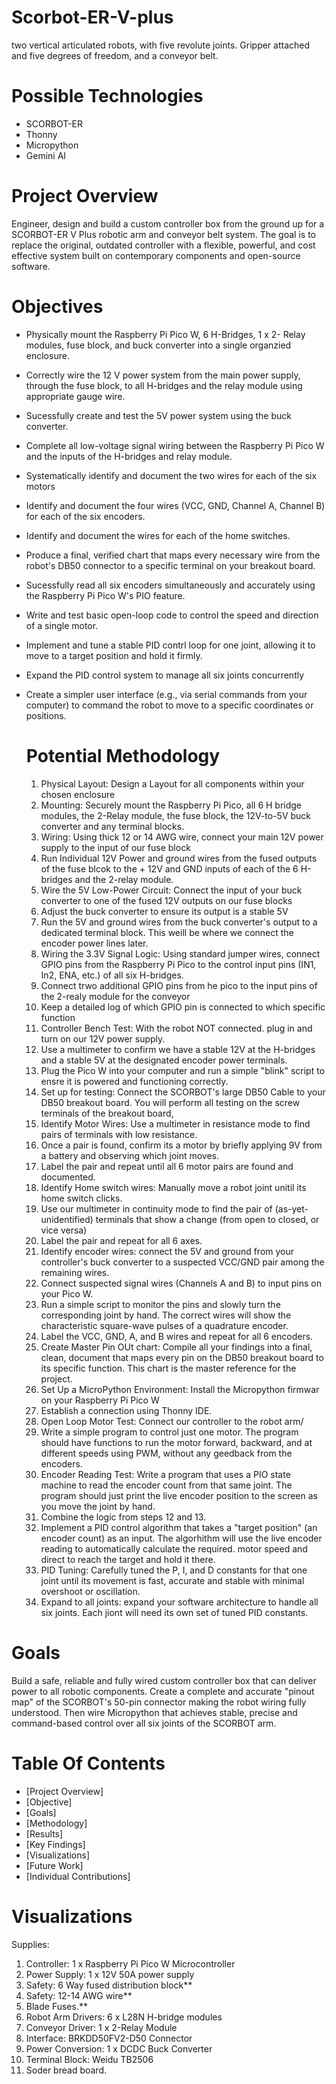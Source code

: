 # Scorbot-ER-V-plus
two vertical articulated robots, with five revolute joints. Gripper attached and five degrees of freedom, and a conveyor belt.

# Possible Technologies
- SCORBOT-ER 
- Thonny
- Micropython
- Gemini AI

# Project Overview
Engineer, design and build a custom controller box from the ground up for a SCORBOT-ER V Plus robotic arm and conveyor belt system. The goal is to replace the original, outdated controller with a flexible, powerful, and cost effective system built on contemporary components and open-source software. 

# Objectives
- Physically mount the Raspberry Pi Pico W, 6 H-Bridges, 1 x 2- Relay modules, fuse block, and buck converter into a single organzied enclosure.
- Correctly wire the 12 V power system from the main power supply, through the fuse block, to all H-bridges and the relay module using appropriate gauge wire.
- Sucessfully create and test the 5V power system using the buck converter.
- Complete all low-voltage signal wiring between the Raspberry Pi Pico W and the inputs of the H-bridges and relay module.
- Systematically identify and document the two wires for each of the six motors
- Identify and document the four wires (VCC, GND, Channel A, Channel B) for each of the six encoders.
- Identify and document the wires for each of the home switches.
- Produce a final, verified chart that maps every necessary wire from the robot's DB50 connector to a specific terminal on your breakout board.
- Sucessfully read all six encoders simultaneously and accurately using the Raspberry Pi Pico W's PIO feature.
- Write and test basic open-loop code to control the speed and direction of a single motor.
- Implement and tune a stable PID contrl loop for one joint, allowing it to move to a target position and hold it firmly.
- Expand the PID control system to manage all six joints concurrently
- Create a simpler user interface (e.g., via serial commands from your computer) to command the robot to move to a specific coordinates or positions.

  # Potential Methodology
  1. Physical Layout: Design a Layout for all components within your chosen enclosure
  2. Mounting: Securely mount the Raspberry Pi Pico, all 6 H bridge modules, the 2-Relay module, the fuse block, the 12V-to-5V buck converter and any terminal blocks.
  3. Wiring: Using thick 12 or 14 AWG wire, connect your main 12V power supply to the input of our fuse block
  4. Run Individual 12V Power and ground wires from the fused outputs of the fuse blcok to the + 12V and GND inputs of each of the 6 H-bridges and the 2-relay module.
  5. Wire the 5V Low-Power Circuit: Connect the input of your buck converter to one of the fused 12V outputs on our fuse blocks
  6. Adjust the buck converter to ensure its output is a stable 5V
  7. Run the 5V and ground wires from the buck converter's output to a dedicated terminal block. This weill be where we connect the encoder power lines later.
  8. Wiring the 3.3V Signal Logic: Using standard jumper wires, connect GPIO pins from the Raspberry Pi Pico to the control input pins (IN1, In2, ENA, etc.) of all six H-bridges.
  9. Connect trwo additional GPIO pins from he pico to the input pins of the 2-realy module for the conveyor
  10. Keep a detailed log of which GPIO pin is connected to which specific function
  11. Controller Bench Test: With the robot NOT connected. plug in and turn on our 12V power supply.
  12. Use a multimeter to confirm we have a stable 12V at the H-bridges and a stable 5V at the designated encoder power terminals.
  13. Plug the Pico W into your computer and run a simple "blink" script to ensre it is powered and functioning correctly.
  14. Set up for testing: Connect the SCORBOT's large DB50 Cable to your DB50 breakout board. You will perform all testing on the screw terminals of the breakout board,
  15. Identify Motor Wires: Use a multimeter in resistance mode to find pairs of terminals with low resistance.
  16. Once a pair is found, confirm its a motor by briefly applying 9V from a battery and observing which joint moves.
  17. Label the pair and repeat until all 6 motor pairs are found and documented.
  18. Identify Home switch wires: Manually move a robot joint unitil its home switch clicks.
  19. Use our multimeter in continuity mode to find the pair of (as-yet-unidentified) terminals that show a change (from open to closed, or vice versa)
  20. Label the pair and repeat for all 6 axes.
  21. Identify encoder wires: connect the 5V and ground from your controller's buck converter to a suspected VCC/GND pair among the remaining wires.
  22. Connect suspected signal wires (Channels A and B) to input pins on your Pico W.
  23. Run a simple script to monitor the pins and slowly turn the corresponding joint by hand. The correct wires will show the characteristic square-wave pulses of a quadrature encoder.
  24. Label the VCC, GND, A, and B wires and repeat for all 6 encoders.
  25. Create Master Pin OUt chart: Compile all your findings into a final, clean, document that maps every pin on the DB50 breakout board to its specific function. This chart is the master reference for the project.
  26. Set Up a MicroPython Environment: Install the Micropython firmwar on your Raspberry Pi Pico W
  27. Establish a connection using Thonny IDE.
  28. Open Loop Motor Test: Connect our controller to the robot arm/
  29. Write a simple program to control just one motor. The program should have functions to run the motor forward, backward, and at different speeds using PWM, without any geedback from the encoders.
  30. Encoder Reading Test: Write a program that uses a PIO state machine to read the encoder count from that same joint. The program should just print the live encoder position to the screen as you move the joint by hand.
  31. Combine the logic from steps 12 and 13.
  32. Implement a PID control algorithm that takes a "target position" (an encoder count) as an input. The algorhithm will use the live encoder reading to automatically calculate the required. motor speed and direct to reach the target and hold it there.
  33. PID Tuning: Carefully tuned the P, I, and D constants for that one joint until its movement is fast, accurate and stable with minimal overshoot or oscillation.
  34. Expand to all joints: expand your software architecture to handle all six joints. Each jiont will need its own set of tuned PID constants.

# Goals
Build a safe, reliable and fully wired custom controller box that can deliver power to all robotic components. Create a complete and accurate "pinout map" of the SCORBOT's 50-pin connector making the robot wiring fully understood. Then wire Micropython that achieves stable, precise and command-based control over all six joints of the SCORBOT arm.

# Table Of Contents
- [Project Overview]
- [Objective]
- [Goals]
- [Methodology]
- [Results]
- [Key Findings]
- [Visualizations]
- [Future Work]
- [Individual Contributions]

# Visualizations
Supplies:
1. Controller: 1 x Raspberry Pi Pico W Microcontroller
2. Power Supply: 1 x 12V 50A power supply
3. Safety: 6 Way fused distribution block**
4. Safety: 12-14 AWG wire**
5. Blade Fuses.**
6. Robot Arm Drivers: 6 x L28N H-bridge modules
7. Conveyor Driver: 1 x 2-Relay Module
8. Interface: BRKDD50FV2-D50 Connector
9. Power Conversion: 1 x DCDC Buck Converter
10. Terminal Block: Weidu TB2506
11. Soder bread board.

